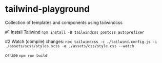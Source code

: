 # tailwind-playground
Collection of templates and components using tailwindcss

#1 Install Tailwind
``npm install -D tailwindcss postcss autoprefixer``

#2 Watch (compile) changes:
``npx tailwindcss -c ./tailwind.config.js -i ./assets/scss/styles.scss -o ./assets/css/style.css --watch``

or use 
``npm run build``